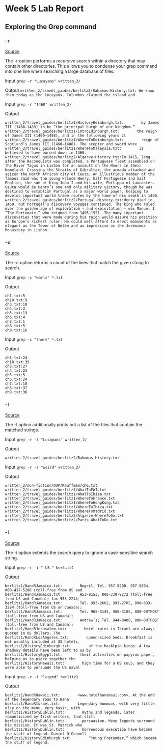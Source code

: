 # Week 5 Lab Report

## Exploring the Grep command

### -r

[Source](https://linuxhint.com/use-grep-recursively/)

The -r option performs a recursive search within a directory that may contain other directories. This allows you to condense
your grep command into one line when searching a large database of files.

Input `grep -r "Lucayans" written_2/`

Output `written_2/travel_guides/berlitz2/Bahamas-History.txt: We know them today as the Lucayans. Columbus claimed the island and`

Input `grep -r "1460" written_2/`

Output 
```
written_2/travel_guides/berlitz1/HistoryEdinburgh.txt:        by James III (1460–1488) to be “the principal burgh of our kingdom.”
written_2/travel_guides/berlitz1/IntroEdinburgh.txt:        the reign of James III (1460­–1488), and in the following years it
written_2/travel_guides/berlitz1/WhereToEdinburgh.txt:        reign of Scotland’s James III (1460–1488). The scepter and sword were
written_2/travel_guides/berlitz1/WhereToMalaysia.txt:        is believed to have burned down in 1460.
written_2/travel_guides/berlitz2/Algarve-History.txt:In 1415, long after the Reconquista was completed, a Portuguese fleet assembled on the River Tagus in Lisbon for an assault on the Moors in their homeland. Crossing the Straits of Gibraltar, the armada attacked and seized the North African city of Ceuta. An illustrious member of the famous raid was the young Prince Henry, half Portuguese and half English, the son of King João I and his wife, Philippa of Lancaster. Ceuta would be Henry’s one and only military victory, though he was destined to establish Portugal as a major world power, helping to develop important world trade routes by the time of his death in 1460.
written_2/travel_guides/berlitz2/Portugal-History.txt:Henry died in 1460, but Portugal’s discovery voyages continued. The king who ruled over the golden age of exploration — and exploitation — was Manuel I “The Fortunate,” who reigned from 1495–1521. The many important discoveries that were made during his reign would assure his position as Europe’s richest ruler: He could well afford to erect monuments as elegant as the Tower of Belém and as impressive as the Jerónimos Monastery in Lisbon.
```

### -c

[Source](https://www.geeksforgeeks.org/grep-command-in-unixlinux/) 

The -c option returns a count of the lines that match the given string to search.

Input `grep -c "world" *.txt`

Output 
```
ch1.txt:5
ch10.txt:9
ch3.txt:10
ch4.txt:3
ch5.txt:13
ch6.txt:4
ch7.txt:1
ch8.txt:5
ch9.txt:16
```

Input `grep -c "there" *.txt`

Output
```
ch1.txt:24
ch10.txt:35
ch3.txt:27
ch4.txt:23
ch5.txt:5
ch6.txt:24
ch7.txt:18
ch8.txt:37
ch9.txt:36
```

### -l

[Source](https://www.geeksforgeeks.org/grep-command-in-unixlinux/) 

The -l option additionally prints out a list of the files that contain the matched strings.

Input `grep -r -l "Lucayans" written_2/`

Output
```
written_2/travel_guides/berlitz2/Bahamas-History.txt
```

Input `grep -r -l "weird" written_2/`

Output
```
written_2/non-fiction/OUP/Kauffman/ch6.txt
written_2/travel_guides/berlitz1/WhatToFWI.txt
written_2/travel_guides/berlitz1/WhatToIbiza.txt
written_2/travel_guides/berlitz1/WhereToFrance.txt
written_2/travel_guides/berlitz1/WhereToHongKong.txt
written_2/travel_guides/berlitz1/WhereToIbiza.txt
written_2/travel_guides/berlitz1/WhereToMadrid.txt
written_2/travel_guides/berlitz2/Algarve-WhereToGo.txt
written_2/travel_guides/berlitz2/Paris-WhatToDo.txt
```

### -i

[Source](https://www.geeksforgeeks.org/grep-command-in-unixlinux/) 

The -i option extends the search query to ignore a case-sensitive search string.

Input `grep -r -i " US " berlitz1`

Output
```
berlitz1/HandRJamaica.txt:        Negril; Tel. 957-5200, 957-5204, 800-417-5288 (toll-free from US and
berlitz1/HandRJamaica.txt:        953-9153, 800-330-8272 (toll-free from US and Canada); fax 953-2244;
berlitz1/HandRJamaica.txt:        Tel. 993-2602, 993-2705, 800-633-3284 (toll-free from US or Canada);
berlitz1/HandRJamaica.txt:        Tel. 965-3145, 965-3185, 800-OUTPOST (toll-free from US and Canada);
berlitz1/HandRJamaica.txt:        Andrew’s; Tel. 944-8400, 800-OUTPOST (toll-free from US and Canada);
berlitz1/HandRJerusalem.txt:        Hotel rates in Israel are always quoted in US dollars. The
berlitz1/HandRLosAngeles.txt:        queen-sized beds. Breakfast is not usually included at US hotels,
berlitz1/HistoryEdinburgh.txt:        of the MacAlpin kings. A few shadowy details have been left to us by
berlitz1/HistoryEgypt.txt:        their activities on papyrus paper, helping us to piece together the
berlitz1/HistoryHawaii.txt:        high time for a US coup, and they were able to persuade the US naval
```

Input `grep -r -i "legend" berlitz1`

Output
```
berlitz1/HandRHawaii.txt:        <www.hotelhanamaui.com>. At the end of the legendary road to Hana
berlitz1/HandRIsrael.txt:        Legendary hummous, with very little else on the menu. Very basic, with
berlitz1/HistoryDublin.txt:        myths and legends, later romanticized by Irish writers, that still
berlitz1/HistoryDublin.txt:        persuasion. Many legends surround his mission. It was St. Patrick who
berlitz1/HistoryDublin.txt:        horrendous execution have become the stuff of legend. Daniel O’Connell
berlitz1/HistoryEdinburgh.txt:        “Young Pretender,” which became the stuff of legend.
```
